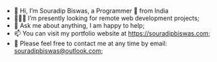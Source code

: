 - 👋 Hi, I’m Souradip Biswas, a Programmer 🚀 from India
- 👨🏽‍💻 I’m presently looking for remote web development projects;
- 💬 Ask me about anything, I am happy to help;
- 📫 You can visit my portfolio website at https://souradipbiswas.com;
- 👀 Please feel free to contact me at any time by email: souradipbiswas@outlook.com;




   
   
   



<!---
souradipbiswas/souradipbiswas is a ✨ special ✨ repository because its `README.md` (this file) appears on your GitHub profile.
You can click the Preview link to take a look at your changes.
--->
